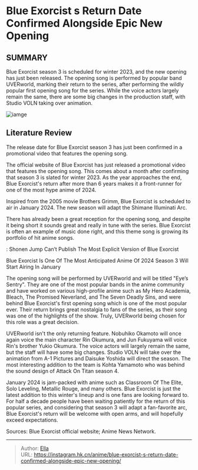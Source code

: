 # Blue Exorcist s Return Date Confirmed Alongside Epic New Opening


## SUMMARY 



  Blue Exorcist season 3 is scheduled for winter 2023, and the new opening has just been released.   The opening song is performed by popular band UVERworld, marking their return to the series, after performing the wildly popular first opening song for the series.   While the voice actors largely remain the same, there are some big changes in the production staff, with Studio VOLN taking over animation.  

![iamge](https://static1.srcdn.com/wordpress/wp-content/uploads/2023/10/blue-exorcist-season-3.jpg)

## Literature Review

The release date for Blue Exorcist season 3 has just been confirmed in a promotional video that features the opening song.




The official website of Blue Exorcist has just released a promotional video that features the opening song. This comes about a month after confirming that season 3 is slated for winter 2023. As the year approaches the end, Blue Exorcist&#39;s return after more than 6 years makes it a front-runner for one of the most hype anime of 2024.




Inspired from the 2005 movie Brothers Grimm, Blue Exorcist is scheduled to air in January 2024. The new season will adapt the Shimane Illuminati Arc.


 

There has already been a great reception for the opening song, and despite it being short it sounds great and really in tune with the series. Blue Exorcist is often an example of music done right, and this theme song is growing its portfolio of hit anime songs.

 : Shonen Jump Can’t Publish The Most Explicit Version of Blue Exorcist


 Blue Exorcist Is One Of The Most Anticipated Anime Of 2024 
Season 3 Will Start Airing In January

 

The opening song will be performed by UVERworld and will be titled &#34;Eye’s Sentry&#34;. They are one of the most popular bands in the anime community and have worked on various high-profile anime such as My Hero Academia, Bleach, The Promised Neverland, and The Seven Deadly Sins, and were behind Blue Exorcist&#39;s first opening song which is one of the most popular ever. Their return brings great nostalgia to fans of the series, as their song was one of the highlights of the show. Truly, UVERworld being chosen for this role was a great decision.




UVERworld isn&#39;t the only returning feature. Nobuhiko Okamoto will once again voice the main character Rin Okumura, and Jun Fukuyama will voice Rin&#39;s brother Yukio Okumura. The voice actors will largely remain the same, but the staff will have some big changes. Studio VOLN will take over the animation from A-1 Pictures and Daisuke Yoshida will direct the season. The most interesting addition to the team is Kohta Yamamoto who was behind the sound design of Attack On Titan season 4.

January 2024 is jam-packed with anime such as Classroom Of The Elite, Solo Leveling, Metallic Rouge, and many others. Blue Exorcist is just the latest addition to this winter&#39;s lineup and is one fans are looking forward to. For half a decade people have been waiting patiently for the return of this popular series, and considering that season 3 will adapt a fan-favorite arc, Blue Exorcist&#39;s return will be welcome with open arms, and will hopefully exceed expectations.

Sources: Blue Exorcist official website; Anime News Network.






---

> Author: [Ella](https://instagram.hk.cn/)  
> URL: https://instagram.hk.cn/anime/blue-exorcist-s-return-date-confirmed-alongside-epic-new-opening/  

